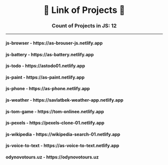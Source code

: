 <h1 align="center">🔗 Link of Projects 🔗</h1>
<h3 align="center">Count of Projects in JS: 12</h3>
<hr />
<h4 align="start">js-browser - https://as-brouser-js.netlify.app</h4>
<h4 align="start">js-battery - https://as-battery.netlify.app</h4>
<h4 align="start">js-todo - https://astodo01.netlify.app</h4>
<h4 align="start">js-paint - https://as-paint.netlify.app</h4>
<h4 align="start">js-phone - https://as-phone.netlify.app</h4>
<h4 align="start">js-weather - https://savlatbek-weather-app.netlify.app</h4>
<h4 align="start">js-tom-game - https://tom-onlinee.netlify.app</h4>
<h4 align="start">js-pexels - https://pexels-clone-01.netlify.app</h4>
<h4 align="start">js-wikipedia - https://wikipedia-search-01.netlify.app</h4>
<h4 align="start">js-voice-to-text - https://as-voice-to-text.netlify.app</h4>
<h4 align="start">odynovotours.uz - https://odynovotours.uz</h4>
